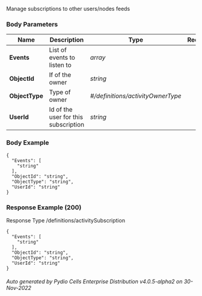 






 
Manage subscriptions to other users/nodes feeds  


### Body Parameters

Name | Description | Type | Required
---|---|---|---
**Events** | List of events to listen to | _array_ |   
**ObjectId** | If of the owner | _string_ |   
**ObjectType** | Type of owner | _#/definitions/activityOwnerType_ |   
**UserId** | Id of the user for this subscription | _string_ |   


### Body Example
```
{
  "Events": [
    "string"
  ],
  "ObjectId": "string",
  "ObjectType": "string",
  "UserId": "string"
}
```






### Response Example (200)
Response Type /definitions/activitySubscription

```
{
  "Events": [
    "string"
  ],
  "ObjectId": "string",
  "ObjectType": "string",
  "UserId": "string"
}
```




###### Auto generated by Pydio Cells Enterprise Distribution v4.0.5-alpha2 on 30-Nov-2022
